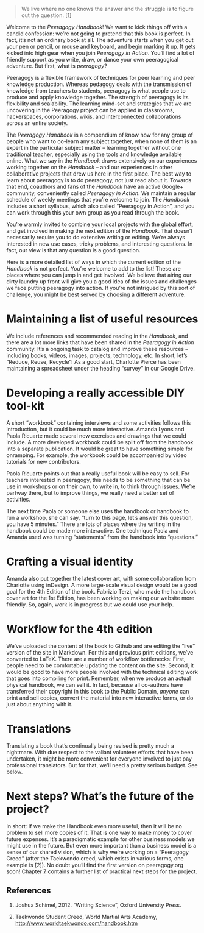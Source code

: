 ---
---

> We live where no one knows the answer and the struggle is to figure
> out the question. <span>[</span>1<span>]</span>

Welcome to the *Peeragogy Handbook*! We want to kick things off with a
candid confession: we’re not going to pretend that this book is perfect.
In fact, it’s not an ordinary book at all. The adventure starts when you
get out your pen or pencil, or mouse and keyboard, and begin marking it
up. It gets kicked into high gear when you join *Peeragogy in Action*.
You’ll find a lot of friendly support as you write, draw, or dance your
own peeragogical adventure. But first, what is *peeragogy*?

Peeragogy is a flexible framework of techniques for peer learning and
peer knowledge production. Whereas pedagogy deals with the transmission
of knowledge from teachers to students, peeragogy is what people use to
produce and apply knowledge together. The strength of peeragogy is its
flexibility and scalability. The learning mind-set and strategies that
we are uncovering in the Peeragogy project can be applied in classrooms,
hackerspaces, corporations, wikis, and interconnected collaborations
across an entire society.

The *Peeragogy Handbook* is a compendium of know how for any group of
people who want to co-learn any subject together, when none of them is
an expert in the particular subject matter – learning together without
one traditional teacher, especially using the tools and knowledge
available online. What we say in the *Handbook* draws extensively on our
experiences working together on the *Handbook* – and our experiences in
other collaborative projects that drew us here in the first place. The
best way to learn about peeragogy is to do peeragogy, not just read
about it. Towards that end, coauthors and fans of the *Handbook* have an
active Google+ community, conveniently called *Peeragogy in Action*. We
maintain a regular schedule of weekly meetings that you’re welcome to
join. The *Handbook* includes a short syllabus, which also called
“Peeragogy in Action”, and you can work through this your own group as
you read through the book.

You’re warmly invited to combine your local projects with the global
effort, and get involved in making the next edition of the *Handbook*.
That doesn’t necessarily require you to do extensive writing or editing.
We’re always interested in new use cases, tricky problems, and
interesting questions. In fact, our view is that any question is a good
question.

Here is a more detailed list of ways in which the current edition of the
*Handbook* is not perfect. You’re welcome to add to the list! These are
places where you can jump in and get involved. We believe that airing
our dirty laundry up front will give you a good idea of the issues and
challenges we face putting peeragogy into action. If you’re not
intrigued by this sort of challenge, you might be best served by
choosing a different adventure.

Maintaining a list of useful resources 
======================================

We include references and recommended reading in the *Handbook*, and
there are a lot more links that have been shared in the *Peeragogy in
Action* community. It’s a ongoing task to catalog and improve these
resources – including books, videos, images, projects, technology, etc.
In short, let’s “Reduce, Reuse, Recycle”! As a good start, Charlotte
Pierce has been maintaining a spreadsheet under the heading “survey” in
our Google Drive.

Developing a really accessible DIY tool-kit 
===========================================

A short “workbook” containing interviews and some activities follows
this introduction, but it could be much more interactive. Amanda Lyons
and Paola Ricuarte made several new exercises and drawings that we could
include. A more developed workbook could be split off from the handbook
into a separate publication. It would be great to have something simple
for onramping. For example, the workbook could be accompanied by video
tutorials for new contributors.

Paola Ricuarte points out that a really useful book will be easy to
sell. For teachers interested in peeragogy, this needs to be something
that can be use in workshops or on their own, to write in, to think
through issues. We’re partway there, but to improve things, we really
need a better set of activities.

The next time Paola or someone else uses the handbook or handbook to run
a workshop, she can say, “turn to this page, let’s answer this question,
you have 5 minutes.” There are lots of places where the writing in the
handbook could be made more interactive. One technique Paola and Amanda
used was turning “statements” from the handbook into “questions.”

Crafting a visual identity 
==========================

Amanda also put together the latest cover art, with some collaboration
from Charlotte using inDesign. A more large-scale visual design would be
a good goal for the 4th Edition of the book. Fabrizio Terzi, who made
the handbook cover art for the 1st Edition, has been working on making
our website more friendly. So, again, work is in progress but we could
use your help.

Workflow for the 4th edition 
============================

We’ve uploaded the content of the book to Github and are editing the
“live” version of the site in Markdown. For this and previous print
editions, we’ve converted to LaTeX. There are a number of workflow
bottlenecks: First, people need to be comfortable updating the content
on the site. Second, it would be good to have more people involved with
the technical editing work that goes into compiling for print. Remember,
when we produce an actual physical handbook, we can sell it. In fact,
because all co-authors have transferred their copyright in this book to
the Public Domain, *anyone* can print and sell copies, convert the
material into new interactive forms, or do just about anything with it.

Translations 
============

Translating a book that’s continually being revised is pretty much a
nightmare. With due respect to the valiant volunteer efforts that have
been undertaken, it might be more convenient for everyone involved to
just pay professional translators. But for that, we’ll need a pretty
serious budget. See below.

Next steps? What’s the future of the project? 
=============================================

In short: If we make the Handbook even more useful, then it will be no
problem to sell more copies of it. That is one way to make money to
cover future expenses. It’s a paradigmatic example for other business
models we might use in the future. But even more important than a
business model is a sense of our shared vision, which is why we’re
working on a “Peeragogy Creed” (after the Taekwondo creed, which exists
in various forms, one example is <span>[</span>2<span>]</span>). No
doubt you’ll find the first version on peeragogy.org soon! Chapter
[7](./distributed_roadmap.html) contains a further list of practical next
steps for the project.

References 
----------

1.  Joshua Schimel, 2012. “Writing Science”, Oxford University Press.

2.  Taekwondo Student Creed, World Martial Arts Academy,
    <http://www.worldtaekwondo.com/handbook.htm>
